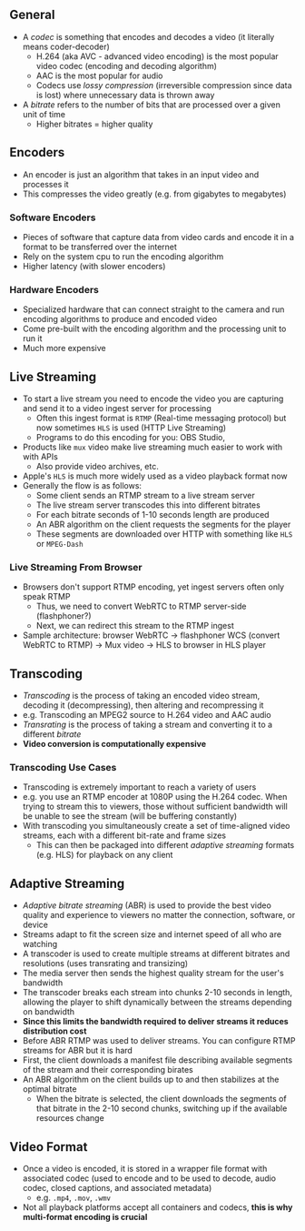 ## General

- A *codec* is something that encodes and decodes a video (it literally means coder-decoder)
    - H.264 (aka AVC - advanced video encoding) is the most popular video codec (encoding and decoding algorithm)
    - AAC is the most popular for audio
    - Codecs use *lossy compression* (irreversible compression since data is lost) where unnecessary data is thrown away
- A *bitrate* refers to the number of bits that are processed over a given unit of time
    - Higher bitrates = higher quality

## Encoders

- An encoder is just an algorithm that takes in an input video and processes it
- This compresses the video greatly (e.g. from gigabytes to megabytes)

### Software Encoders

- Pieces of software that capture data from video cards and encode it in a format to be transferred over the internet
- Rely on the system cpu to run the encoding algorithm
- Higher latency (with slower encoders)

### Hardware Encoders

- Specialized hardware that can connect straight to the camera and run encoding algorithms to produce and encoded video
- Come pre-built with the encoding algorithm and the processing unit to run it
- Much more expensive

## Live Streaming

- To start a live stream you need to encode the video you are capturing and send it to a video ingest server for processing
    - Often this ingest format is `RTMP` (Real-time messaging protocol) but now sometimes `HLS` is used (HTTP Live Streaming)
    - Programs to do this encoding for you: OBS Studio, 
- Products like `mux` video make live streaming much easier to work with with APIs
  - Also provide video archives, etc.
- Apple's `HLS` is much more widely used as a video playback format now
- Generally the flow is as follows:
  - Some client sends an RTMP stream to a live stream server
  - The live stream server transcodes this into different bitrates
  - For each bitrate seconds of 1-10 seconds length are produced
  - An ABR algorithm on the client requests the segments for the player
  - These segments are downloaded over HTTP with something like `HLS` or `MPEG-Dash`

### Live Streaming From Browser

- Browsers don't support RTMP encoding, yet ingest servers often only speak RTMP
  - Thus, we need to convert WebRTC to RTMP server-side (flashphoner?)
  - Next, we can redirect this stream to the RTMP ingest
- Sample architecture: browser WebRTC -> flashphoner WCS (convert WebRTC to RTMP) -> Mux video -> HLS to
browser in HLS player

## Transcoding

- *Transcoding* is the process of taking an encoded video stream, decoding it (decompressing), then
altering and recompressing it
- e.g. Transcoding an MPEG2 source to H.264 video and AAC audio
- *Transrating* is the process of taking a stream and converting it to a different *bitrate*
- **Video conversion is computationally expensive**

### Transcoding Use Cases

- Transcoding is extremely important to reach a variety of users
- e.g. you use an RTMP encoder at 1080P using the H.264 codec. When trying to stream this to viewers, those without
sufficient bandwidth will be unable to see the stream (will be buffering constantly)
- With transcoding you simultaneously create a set of time-aligned video streams, each with a different bit-rate and
frame sizes
  - This can then be packaged into different *adaptive streaming* formats (e.g. HLS) for playback on any client

## Adaptive Streaming

- *Adaptive bitrate streaming* (ABR) is used to provide the best video quality and experience to viewers no matter
the connection, software, or device
- Streams adapt to fit the screen size and internet speed of all who are watching
- A transcoder is used to create multiple streams at different bitrates and resolutions (uses transrating and transizing)
- The media server then sends the highest quality stream for the user's bandwidth
- The transcoder breaks each stream into chunks 2-10 seconds in length, allowing the player to shift dynamically between
the streams depending on bandwidth
- **Since this limits the bandwidth required to deliver streams it reduces distribution cost**
- Before ABR RTMP was used to deliver streams. You can configure RTMP streams for ABR but it is hard
- First, the client downloads a manifest file describing available segments of the stream and their corresponding birates
- An ABR algorithm on the client builds up to and then stabilizes at the optimal bitrate
    - When the bitrate is selected, the client downloads the segments of that bitrate in the 2-10 second chunks, switching
    up if the available resources change

## Video Format

- Once a video is encoded, it is stored in a wrapper file format with associated codec (used to encode and to be used
to decode, audio codec, closed captions, and associated metadata)
    - e.g. `.mp4`, `.mov`, `.wmv`
- Not all playback platforms accept all containers and codecs, **this is why multi-format encoding is crucial**


